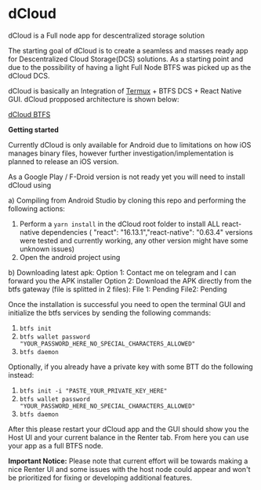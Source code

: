 # dCloud
dCloud is a Full node app for descentralized storage solution

The starting goal of dCloud is to create a seamless and masses ready app for Descentralized Cloud Storage(DCS) solutions. As a starting point and due to the possibility of having a light Full Node BTFS was picked up as the dCloud DCS.

dCloud is basically an Integration of [Termux](https://github.com/termux) + BTFS DCS + React Native GUI. dCloud propposed architecture is shown below:

[dCloud BTFS](https://user-images.githubusercontent.com/11146636/121807867-97ece480-cc1b-11eb-9bcf-f97be0c34b21.png)


**Getting started**

Currently dCloud is only available for Android due to limitations on how iOS manages binary files, however further investigation/implementation is planned to release an iOS version.

As a Google Play / F-Droid version is not ready yet you will need to install dCloud using 

a) Compiling from Android Studio by cloning this repo and performing the following actions:

  1. Perform a `yarn install` in the dCloud root folder to install ALL react-native dependencies ( "react": "16.13.1","react-native": "0.63.4" versions were tested and currently working, any other version might have some unknown issues)
  2. Open the android project using 

b) Downloading latest apk:
  Option 1: Contact me on telegram and I can forward you the APK installer
  Option 2: Download the APK directly from the btfs gateway (file is splitted in 2 files):
            File 1: Pending
            File2: Pending
            

Once the installation is successful you need to open the terminal GUI and initialize the btfs services by sending the following commands:

  1. `btfs init`
  2. `btfs wallet password "YOUR_PASSWORD_HERE_NO_SPECIAL_CHARACTERS_ALLOWED"`
  3. `btfs daemon`

Optionally, if you already have a private key with some BTT do the following instead:

  1. `btfs init -i "PASTE_YOUR_PRIVATE_KEY_HERE"`
  2. `btfs wallet password "YOUR_PASSWORD_HERE_NO_SPECIAL_CHARACTERS_ALLOWED"`
  3. `btfs daemon`


After this please restart your dCloud app and the GUI should show you the Host UI and your current balance in the Renter tab. From here you can use your app as a full BTFS node.

**Important Notice:**
Please note that current effort will be towards making a nice Renter UI and some issues with the host node could appear and won't be prioritized for fixing or developing additional features.

